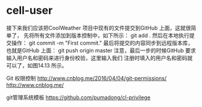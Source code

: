 # cell-user


接下来我们应该把CoolWeather 项目中现有的文件提交到GitHub 上面，这就很简单了，
先将所有文件添加到版本控制中，如下所示：
git add .
然后在本地执行提交操作：
git commit -m "First commit."
最后将提交的内容同步到远程版本库，也就是GitHub 上面：
git push origin master
注意，最后一步的时候GitHub 要求输入用户名和密码来进行身份校验，这里输入我们
注册时填入的用户名和密码就可以了，如图14.13 所示。


Git 权限控制
http://www.cnblog.me/2016/04/04/git-permissions/
http://www.cnblog.me/

git管理系统模板
https://github.com/pumadong/cl-privilege
